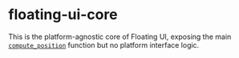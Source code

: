 # floating-ui-core

This is the platform-agnostic core of Floating UI, exposing the main [`compute_position`](./src/compute_position.rs) function but no platform interface logic.
